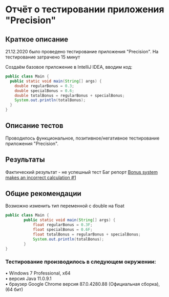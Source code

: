 Отчёт о тестировании приложения "Precision"
============
Краткое описание
----------------------
21.12.2020 было проведено тестирование приложения "Precision". На тестирование затрачено 15 минут

Создаём базовое приложение в IntelliJ IDEA, вводим код:  
``` java
public class Main {
  public static void main(String[] args) {
    double regularBonus = 0.3;
    double specialBonus = 0.6;
    double totalBonus = regularBonus + specialBonus;
    System.out.println(totalBonus);
  }
}
```
Описание тестов
-------
Проводилось функциональное, позитивное/негативное тестирование приложения "Precision".

Результаты
------------------
Фактический результат - не успешный тест
Баг репорт [Bonus system makes an incorrect calculation #1](https://github.com/rahel81/Java-task2.2/issues/1)

Общие рекомендации
-------------------
Возможно изменить тип переменной с double на float
```java
public class Main {
        public static void main(String[] args) {
            float regularBonus = 0.3F;
            float specialBonus = 0.6F;
            float totalBonus = regularBonus + specialBonus;
            System.out.println(totalBonus);
        }
}
```

### Тестирование производилось в следующем окружении:  
• Windows 7 Professional, x64  
• версия Java 11.0.9.1  
• браузер Google Chrome версия 87.0.4280.88 (Официальная сборка), (64 бит)
